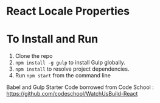 # React Locale Properties

# To Install and Run

1. Clone the repo
2. `npm install -g gulp` to install Gulp globally.
3. `npm install` to resolve project dependencies.
4. Run `npm start` from the command line 


Babel and Gulp Starter Code borrowed from Code School : https://github.com/codeschool/WatchUsBuild-React


